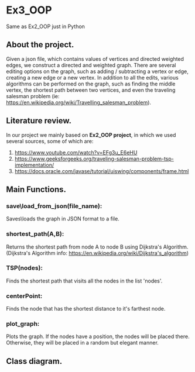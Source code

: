 # Ex3_OOP
Same as Ex2_OOP just in Python
## About the project.
Given a json file, which contains values of vertices and directed weighted edges, we construct a directed and weighted graph.
There are several editing options on the graph, such as adding / subtracting a vertex or edge, creating a new edge or a new vertex.
In addition to all the edits, various algorithms can be performed on the graph, such as finding the middle vertex,
the shortest path between two vertices, and even the traveling salesman problem (ie: https://en.wikipedia.org/wiki/Travelling_salesman_problem).

## Literature review.
In our project we mainly based on **Ex2_OOP project**, in which we used several sources, some of which are:
1. https://www.youtube.com/watch?v=EFg3u_E6eHU
2. https://www.geeksforgeeks.org/traveling-salesman-problem-tsp-implementation/
3. https://docs.oracle.com/javase/tutorial/uiswing/components/frame.html

## Main Functions.
### save\load_from_json(file_name):
Saves\loads the graph in JSON format to a file.

### shortest_path(A,B):
Returns the shortest path from node A to node B using Dijkstra's Algorithm.  
(Dijkstra's Algorithm info: https://en.wikipedia.org/wiki/Dijkstra's_algorithm)

### TSP(nodes):
Finds the shortest path that visits all the nodes in the list 'nodes'.

### centerPoint:
Finds the node that has the shortest distance to it's farthest node.

### plot_graph:
Plots the graph.
If the nodes have a position, the nodes will be placed there.
Otherwise, they will be placed in a random but elegant manner.


## Class diagram.
